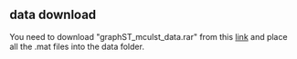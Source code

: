 
## data download 

You need to download "graphST_mculst_data.rar" from this [link](https://drive.google.com/file/d/1w1Ghtt7mq5qHvD6DQ-vJKLTKvZ-oxrpz/view?usp=sharing) and place all the .mat files into the data folder.


